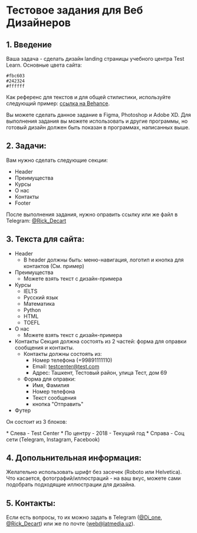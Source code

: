 # Тестовое задания для Веб Дизайнеров

## 1. Введение
Ваша задача - сделать дизайн landing страницы учебного центра Test Learn. Основные цвета сайта:
```
#fbc603
#242324
#ffffff
```
Как референс для текстов и для общей стилистики, используйте следующий пример: [ссылка на Behance](https://www.behance.net/gallery/106564853/Center-for-continuing-education-in-Moscow-%28Landing%29?tracking_source=search_projects_recommended%7Clearning%20center%20landing). 

Вы можете сделать данное задание в Figma, Photoshop и Adobe XD. Для выполнения задания вы можете использовать и другие программы, но готовый дизайн должен быть показан в программах, написанных выше.

## 2. Задачи:
Вам нужно сделать следующие секции:
* Header
* Преимущества
* Курсы
* О нас
* Контакты
* Footer

После выполнения задания, нужно оправить ссылку или же файл в Теlegram: [@Rick_Decart](https://t.me/Rick_Decart)

## 3. Текста для сайта:
* Header
  * В header должны быть: меню-навигация, логотип и кнопка для контактов (См. пример)
* Преимущества
  * Можете взять текст с дизайн-примера
* Курсы
  * IELTS 
  * Русский язык
  * Математика
  * Python
  * HTML
  * TOEFL
* О нас
  * Можете взять текст с дизайн-примера
* Контакты
Секция должна состоять из 2 частей: форма для оправки сообщения и контакты.
  * Контакты должны состоять из: 
    * Номер телефона (+99891111110)
    * Email: testcenter@test.com
    * Адрес: Ташкент, Тестовый район, улица Тест, дом 69
  * Форма для оправки:
    * Имя, Фамилия
    * Номер телефона
    * Текст сообщения
    * кнопка "Отправить"  
* Футер
<p>Он состоит из 3 блоков:</p> 
  * Слева - Test Center 
  * По центру - 2018 - Текущий год
  * Справа - Соц сети (Telegram, Instagram, Facebook)

## 4. Допольнительная информация:
Желательно использовать шрифт без засечек (Roboto или Helvetica). Что касается, фотографий/иллюстраций - на ваш вкус, можете сами подобрать подходящие иллюстрации для дизайна. 

## 5. Контакты: 
Если есть вопросы, то их можно задать в Telegram ([@Di_one](https://t.me/Di_Onee/), [@Rick_Decart](https://t.me/Rick_Decart)) или же по почте (web@latmedia.uz). 
